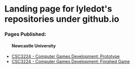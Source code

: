 <h1>Landing page for lyledot's repositories under github.io</h1>

<h3>Pages Published:</h3>
<ul>
  <h4>Newcastle University</h4>
  <li><a href="https://github.com/lyledot/csc3224-prototype">CSC3224 - Computer Games Development: Prototype</li>
  <li><a href="https://github.com/lyledot/csc3224-finished-game">CSC3224 - Computer Games Development: Finished Game</li>
</ul
